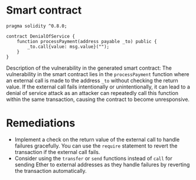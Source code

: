 # Smart contract

```solidity
pragma solidity ^0.8.0;

contract DenialOfService {
    function processPayment(address payable _to) public {
        _to.call{value: msg.value}("");
    }
}
```

Description of the vulnerability in the generated smart contract:
The vulnerability in the smart contract lies in the `processPayment` function where an external call is made to the address `_to` without checking the return value. If the external call fails intentionally or unintentionally, it can lead to a denial of service attack as an attacker can repeatedly call this function within the same transaction, causing the contract to become unresponsive.

# Remediations

- Implement a check on the return value of the external call to handle failures gracefully. You can use the `require` statement to revert the transaction if the external call fails.
- Consider using the `transfer` or `send` functions instead of `call` for sending Ether to external addresses as they handle failures by reverting the transaction automatically.